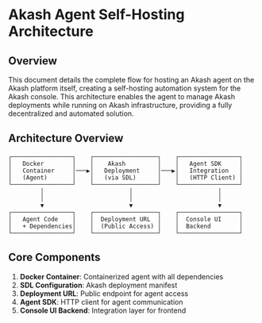 # Akash Agent Self-Hosting Architecture

## Overview

This document details the complete flow for hosting an Akash agent on the Akash platform itself, creating a self-hosting automation system for the Akash console. This architecture enables the agent to manage Akash deployments while running on Akash infrastructure, providing a fully decentralized and automated solution.

## Architecture Overview

```
┌─────────────────┐    ┌──────────────────┐    ┌─────────────────┐
│   Docker        │    │    Akash         │    │   Agent SDK     │
│   Container     │───▶│   Deployment     │───▶│   Integration   │
│   (Agent)       │    │   (via SDL)      │    │   (HTTP Client) │
└─────────────────┘    └──────────────────┘    └─────────────────┘
         │                        │                        │
         │                        │                        │
         ▼                        ▼                        ▼
┌─────────────────┐    ┌──────────────────┐    ┌─────────────────┐
│   Agent Code    │    │  Deployment URL  │    │  Console UI     │
│   + Dependencies│    │  (Public Access) │    │  Backend        │
└─────────────────┘    └──────────────────┘    └─────────────────┘
```

## Core Components

1. **Docker Container**: Containerized agent with all dependencies
2. **SDL Configuration**: Akash deployment manifest
3. **Deployment URL**: Public endpoint for agent access
4. **Agent SDK**: HTTP client for agent communication
5. **Console UI Backend**: Integration layer for frontend
